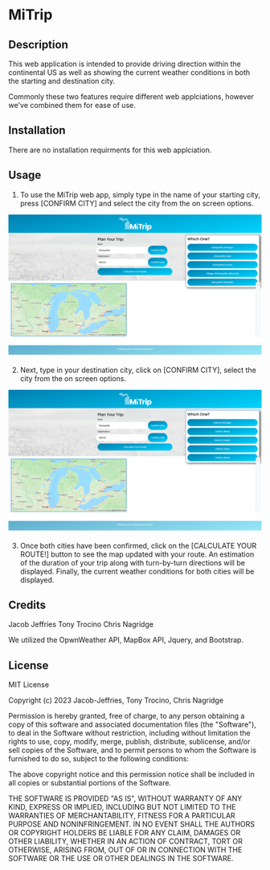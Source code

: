# MiTrip

## Description

This web application is intended to provide driving direction within the continental US as well as showing the current weather conditions in both the starting and destination city. 

Commonly these two features require different web applciations, however we've combined them for ease of use. 

## Installation

There are no installation requirments for this web applciation.

## Usage

1. To use the MiTrip web app, simply type in the name of your starting city, press [CONFIRM CITY] and select the city from the on screen options. 

![Confirm Start City](./images/Confirm_start.png)

2. Next, type in your destination city, click on [CONFIRM CITY], select the city from the on screen options. 

![Confirm Destination city](./images/Confirm_end.png)

3. Once both cities have been confirmed, click on the [CALCULATE YOUR ROUTE!] button to see the map updated with your route. An estimation of the duration of your trip along with turn-by-turn directions will be displayed. Finally, the current weather conditions for both cities will be displayed.

## Credits

Jacob Jeffries
Tony Trocino
Chris Nagridge

We utilized the OpwnWeather API, MapBox API, Jquery, and Bootstrap.  

## License

MIT License

Copyright (c) 2023 Jacob-Jeffries, Tony Trocino, Chris Nagridge

Permission is hereby granted, free of charge, to any person obtaining a copy
of this software and associated documentation files (the "Software"), to deal
in the Software without restriction, including without limitation the rights
to use, copy, modify, merge, publish, distribute, sublicense, and/or sell
copies of the Software, and to permit persons to whom the Software is
furnished to do so, subject to the following conditions:

The above copyright notice and this permission notice shall be included in all
copies or substantial portions of the Software.

THE SOFTWARE IS PROVIDED "AS IS", WITHOUT WARRANTY OF ANY KIND, EXPRESS OR
IMPLIED, INCLUDING BUT NOT LIMITED TO THE WARRANTIES OF MERCHANTABILITY,
FITNESS FOR A PARTICULAR PURPOSE AND NONINFRINGEMENT. IN NO EVENT SHALL THE
AUTHORS OR COPYRIGHT HOLDERS BE LIABLE FOR ANY CLAIM, DAMAGES OR OTHER
LIABILITY, WHETHER IN AN ACTION OF CONTRACT, TORT OR OTHERWISE, ARISING FROM,
OUT OF OR IN CONNECTION WITH THE SOFTWARE OR THE USE OR OTHER DEALINGS IN THE
SOFTWARE.